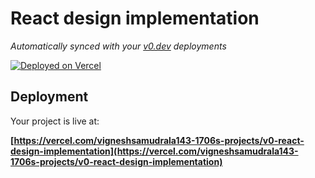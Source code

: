 # React design implementation

*Automatically synced with your [v0.dev](https://v0.dev) deployments*

[![Deployed on Vercel](https://img.shields.io/badge/Deployed%20on-Vercel-black?style=for-the-badge&logo=vercel)](https://vercel.com/vigneshsamudrala143-1706s-projects/v0-react-design-implementation)


## Deployment

Your project is live at:

**[https://vercel.com/vigneshsamudrala143-1706s-projects/v0-react-design-implementation](https://vercel.com/vigneshsamudrala143-1706s-projects/v0-react-design-implementation)**

